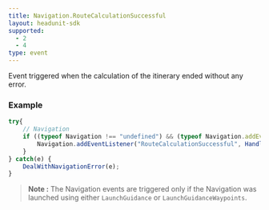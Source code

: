```yaml
---
title: Navigation.RouteCalculationSuccessful
layout: headunit-sdk
supported:
  - 2
  - 4
type: event
---
```

Event triggered when the calculation of the itinerary ended without any error.

### Example

```javascript
try{	
	// Navigation
	if ((typeof Navigation !== "undefined") && (typeof Navigation.addEventListener !== "undefined")) {
		Navigation.addEventListener("RouteCalculationSuccessful", HandleRouteSuccess());
	}
} catch(e) {
	DealWithNavigationError(e);
}
```

>**Note :** The Navigation events are triggered only if the Navigation was launched using either `LaunchGuidance` or `LaunchGuidanceWaypoints`.